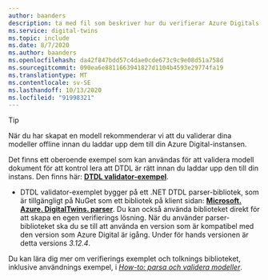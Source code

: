```yaml
---
author: baanders
description: ta med fil som beskriver hur du verifierar Azure Digitals dubbla modeller
ms.service: digital-twins
ms.topic: include
ms.date: 8/7/2020
ms.author: baanders
ms.openlocfilehash: da42f847bdd57c4dae0cde673c9c9e08d51a758d
ms.sourcegitcommit: 090ea6e8811663941827d1104b4593e29774fa19
ms.translationtype: MT
ms.contentlocale: sv-SE
ms.lasthandoff: 10/13/2020
ms.locfileid: "91998321"
---
```

> [!TIP]
> När du har skapat en modell rekommenderar vi att du validerar dina modeller offline innan du laddar upp dem till din Azure Digital-instansen.

Det finns ett oberoende exempel som kan användas för att validera modell dokument för att kontrol lera att DTDL är rätt innan du laddar upp den till din instans. Den finns här: [**DTDL validator-exempel**](https://docs.microsoft.com/samples/azure-samples/dtdl-validator/dtdl-validator).

* DTDL validator-exemplet bygger på ett .NET DTDL parser-bibliotek, som är tillgängligt på NuGet som ett bibliotek på klient sidan: [**Microsoft. Azure. DigitalTwins. parser**](https://nuget.org/packages/Microsoft.Azure.DigitalTwins.Parser/). Du kan också använda biblioteket direkt för att skapa en egen verifierings lösning. När du använder parser-biblioteket ska du se till att använda en version som är kompatibel med den version som Azure Digital är igång. Under för hands versionen är detta versions *3.12.4*.

Du kan lära dig mer om verifierings exemplet och tolknings biblioteket, inklusive användnings exempel, i [*How-to: parsa och validera modeller*](../articles/digital-twins/how-to-parse-models.md).